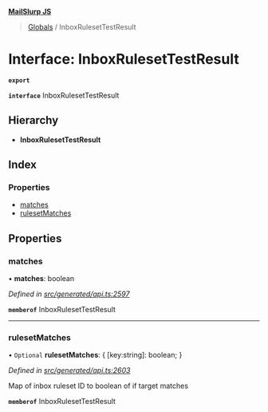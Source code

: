 **[MailSlurp JS](../README.md)**

> [Globals](../README.md) / InboxRulesetTestResult

# Interface: InboxRulesetTestResult

**`export`** 

**`interface`** InboxRulesetTestResult

## Hierarchy

* **InboxRulesetTestResult**

## Index

### Properties

* [matches](inboxrulesettestresult.md#matches)
* [rulesetMatches](inboxrulesettestresult.md#rulesetmatches)

## Properties

### matches

•  **matches**: boolean

*Defined in [src/generated/api.ts:2597](https://github.com/mailslurp/mailslurp-client/blob/b27590b/src/generated/api.ts#L2597)*

**`memberof`** InboxRulesetTestResult

___

### rulesetMatches

• `Optional` **rulesetMatches**: { [key:string]: boolean;  }

*Defined in [src/generated/api.ts:2603](https://github.com/mailslurp/mailslurp-client/blob/b27590b/src/generated/api.ts#L2603)*

Map of inbox ruleset ID to boolean of if target matches

**`memberof`** InboxRulesetTestResult
